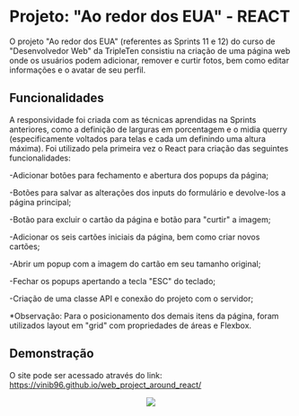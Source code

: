 
# Projeto: "Ao redor dos EUA" - REACT 

O projeto "Ao redor dos EUA" (referentes as Sprints 11 e 12) do curso de "Desenvolvedor Web" da TripleTen consistiu na criação de uma página web onde os usuários podem adicionar, remover e curtir fotos, bem como editar informações e o avatar de seu perfil. 

## Funcionalidades

A responsividade foi criada com as técnicas aprendidas na Sprints anteriores, como a definição de larguras em porcentagem e o midia querry (especificamente voltados para telas e cada um definindo uma altura máxima). Foi utilizado pela primeira vez o React para criação das seguintes funcionalidades: 

-Adicionar botões para fechamento e abertura dos popups da página;

-Botões para salvar as alterações dos inputs do formulário e devolve-los a página principal;

-Botão para excluir o cartão da página e botão para "curtir" a imagem;

-Adicionar os seis cartões iniciais da página, bem como criar novos cartões;

-Abrir um popup com a imagem do cartão em seu tamanho original;

-Fechar os popups apertando a tecla "ESC" do teclado;

-Criação de uma classe API e conexão do projeto com o servidor;

*Observação: Para o posicionamento dos demais itens da página, foram utilizados layout em "grid" com propriedades de áreas e Flexbox.

## Demonstração

O site pode ser acessado através do link: https://vinib96.github.io/web_project_around_react/


<div align="center"><img src="https://nexax.in/wp-content/uploads/2020/11/giphy.gif" /></div>
 
